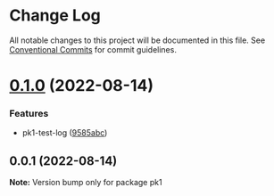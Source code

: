 # Change Log

All notable changes to this project will be documented in this file.
See [Conventional Commits](https://conventionalcommits.org) for commit guidelines.

# [0.1.0](https://github.com/aMiing/menorepo/compare/v0.0.1...v0.1.0) (2022-08-14)


### Features

* pk1-test-log ([9585abc](https://github.com/aMiing/menorepo/commit/9585abcfc3116488c6eb0d1309d0c00797040377))





## 0.0.1 (2022-08-14)

**Note:** Version bump only for package pk1
